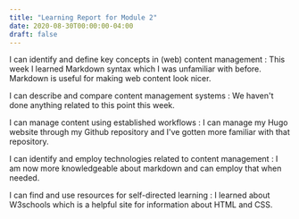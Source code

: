 ```yaml
---
title: "Learning Report for Module 2"
date: 2020-08-30T00:00:00-04:00
draft: false
---
```


I can identify and define key concepts in (web) content management : This week I learned Markdown syntax which I was unfamiliar with before. Markdown is useful for making web content look nicer.  

I can describe and compare content management systems : We haven't done anything related to this point this week.  

I can manage content using established workflows : I can manage my Hugo website through my Github repository and I've gotten more familiar with that repository.   

I can identify and employ technologies related to content management : I am now more knowledgeable about markdown and can employ that when needed.  

I can find and use resources for self-directed learning : I learned about W3schools which is a helpful site for information about HTML and CSS.
